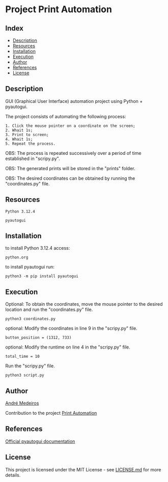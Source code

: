 # Project Print Automation

## Index
- [Description](#Description)
- [Resources](#Resources)
- [Installation](#Installation)
- [Execution](#Execution)
- [Author](#Author)
- [References](#References)
- [License](#License)

## Description
GUI (Graphical User Interface) automation project using Python + pyautogui.

The project consists of automating the following process:
```
1. Click the mouse pointer on a coordinate on the screen;
2. Whait 1s;
3. Print to screen;
4. Whait 1s;
5. Repeat the process.
```

OBS: The process is repeated successively over a period of time established in "scripy.py".

OBS: The generated prints will be stored in the "prints" folder.

OBS: The desired coordinates can be obtained by running the "coordinates.py" file.

## Resources
```
Python 3.12.4

pyautogui
```

## Installation

to install Python 3.12.4 access: 
```
python.org
```

to install pyautogui run: 
```
python3 -m pip install pyautogui
```

## Execution

Optional: To obtain the coordinates, move the mouse pointer to the desired location and run the "coordinates.py" file.
```
python3 coordinates.py
```
optional: Modify the coordinates in line 9 in the "scripy.py" file.
```
button_position = (1312, 733)
```

optional: Modify the runtime on line 4 in the "scripy.py" file.
```
total_time = 10
```

Run the "scripy.py" file.
```
python3 script.py
```

## Author

[André Medeiros](https://github.com/andreemedeiros)

Contribution to the project [Print Automation](https://github.com/andreemedeiros/Print-Automation/graphs/contributors)

## References

[Official pyautogui documentation](https://pyautogui.readthedocs.io/en/latest/#)


## License
This project is licensed under the MIT License - see [LICENSE.md](LICENSE.md) for more details.
